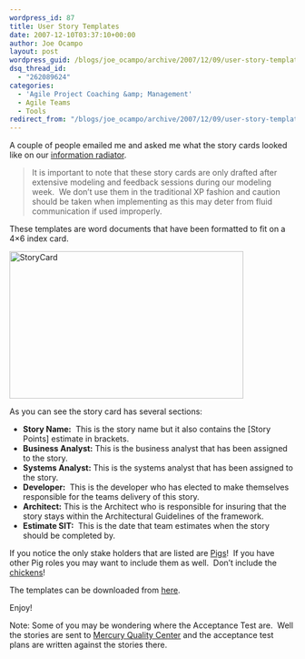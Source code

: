 ```yaml
---
wordpress_id: 87
title: User Story Templates
date: 2007-12-10T03:37:10+00:00
author: Joe Ocampo
layout: post
wordpress_guid: /blogs/joe_ocampo/archive/2007/12/09/user-story-templates.aspx
dsq_thread_id:
  - "262089624"
categories:
  - 'Agile Project Coaching &amp; Management'
  - Agile Teams
  - Tools
redirect_from: "/blogs/joe_ocampo/archive/2007/12/09/user-story-templates.aspx/"
---
```

A couple of people emailed me and asked me what the story cards looked like on our <a href="http://www.lostechies.com/blogs/joe_ocampo/archive/2007/12/08/information-radiators-make-life-visible.aspx" target="_blank">information radiator</a>.

> It is important to note that these story cards are only drafted after extensive modeling and feedback sessions during our modeling week.&nbsp; We don&#8217;t use them in the traditional XP fashion and caution should be taken when implementing as this may deter from fluid communication if used improperly.

These templates are word documents that have been formatted to fit on a 4&#215;6 index card.

[<img style="border-right: 0px;border-top: 0px;border-left: 0px;border-bottom: 0px" height="259" alt="StoryCard" src="http://lostechies.com/joeocampo/files/2011/03UserStoryTemplates_136D0/StoryCard_thumb.jpg" width="412" border="0" />](http://lostechies.com/joeocampo/files/2011/03UserStoryTemplates_136D0/StoryCard.jpg) 

As you can see the story card has several sections:

  * **Story Name:**&nbsp; This is the story name but it also contains the [Story Points] estimate in brackets.
  * **Business Analyst:** This is the business analyst that has been assigned to the story.
  * **Systems Analyst:** This is the systems analyst that has been assigned to the story.
  * **Developer:**&nbsp; This is the developer who has elected to make themselves responsible for the teams delivery of this story.
  * **Architect:** This is the Architect who is responsible for insuring that the story stays within the Architectural Guidelines of the framework.
  * **Estimate SIT:**&nbsp; This is the date that team estimates when the story should be completed by.

If you notice the only stake holders that are listed are <a href="http://www.implementingscrum.com/blog/2006/09/11/the-classic-story-of-the-pig-and-chicken/" target="_blank">Pigs</a>!&nbsp; If you have other Pig roles you may want to include them as well.&nbsp; Don&#8217;t include the <a href="http://www.implementingscrum.com/blog/2006/09/11/the-classic-story-of-the-pig-and-chicken/" target="_blank">chickens</a>!

The templates can be downloaded from <a href="http://agilejoe.googlecode.com/files/UserStoryTemplates.zip" target="_blank">here</a>.

Enjoy!

Note: Some of you may be wondering where the Acceptance Test are.&nbsp; Well the stories are sent to <a href="https://h10078.www1.hp.com/cda/hpms/display/main/hpms_content.jsp?zn=bto&cp=1-11-127_4000_100__" target="_blank">Mercury Quality Center</a> and the acceptance test plans are written against the stories there.